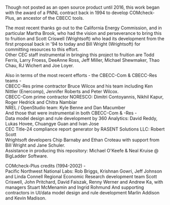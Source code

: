 Though not posted as an open source product until 2016, this work began with the award of a PNNL contract back in 1994 to develop COMcheck-Plus, an ancestor of the CBECC tools.  

The most recent thanks go out to the California Energy Commission, and in particular Martha Brook, who had the vision and perseverance to bring this to fruition and Scott Criswell (Wrightsoft) who lead its development from the first proposal back in '94 to today and Bill Wright (Wrightsoft) for committing resources to this effort.  
Other CEC staff instrumental in bringing this project to fruition are Todd Ferris, Larry Froess, DeeAnne Ross, Jeff Miller, Michael Shewmaker, Thao Chau, RJ Wichert and Joe Loyer.

Also in terms of the most recent efforts - the CBECC-Com & CBECC-Res teams -  
CBECC-Res prime contractor Bruce Wilcox and his team including Ken Nittler (Enercomp), Jennifer Roberts and Peter Wilcox.  
CBECC-Com prime contractor NORESCO: Dimitri Contoyannis, Nikhil Kapur, Roger Hedrick and Chitra Nambiar  
NREL / OpenStudio team: Kyle Benne and Dan Macumber  
And those that were instrumental in both CBECC-Com & -Res -   
Data model design and rule development by 360 Analytics: David Reddy, Lukas Hovee, Chuangye Guan and Ivan Jose  
CEC Title-24 compliance report generator by RASENT Solutions LLC: Robert Scott  
Wrightsoft developers Chip Barnaby and Ethan Croteau with support from Bill Wright and Jane Schuler.  
Assistance in producing this repository: Michael O'Keefe & Neal Kruise @ BigLadder Software.
  
COMcheck-Plus credits (1994-2002) -  
Pacific Northwest National Labs:  Rob Briggs, Krishnan Gowri, Jeff Johnson and Linda Connell
Regional Economic Research development team Scott Criswell, John Pritchard, David Faiszak, Renny Werner and Andrew Ka, with managers Stuart McMenamin and Ingrid Rohmund
And supporting contractors in UI/data model design and rule development Marlin Addison and Kevin Madison.